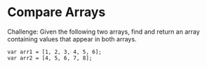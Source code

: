 # Compare Arrays

Challenge:
Given the following two arrays, find and return an array containing values that appear in both arrays.

```
var arr1 = [1, 2, 3, 4, 5, 6];
var arr2 = [4, 5, 6, 7, 8];
```
